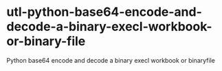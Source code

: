 # utl-python-base64-encode-and-decode-a-binary-execl-workbook-or-binary-file
Python base64 encode and decode a binary execl workbook or binaryfile
